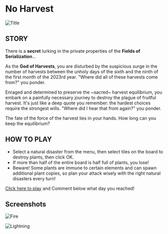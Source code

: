 # No Harvest
![Title](https://user-images.githubusercontent.com/81858354/211456802-1207da7b-c4bc-431d-b118-0b0c774029e2.gif)

## STORY
There is a **secret** lurking in the private properties of the **Fields of Serialization**...

As the **God of Harvests**, you are disturbed by the suspicious surge in the number of harvests between the unholy days of the sixth and the ninth of the first month of the 2023rd year. "Where did all of these harvests come from?" you ponder.

Enraged and determined to preserve the ~sacred~ harvest equilibrium, you embark on a painfully necessary journey to destroy the plague of fruitful harvest. It's just like a deep quote you remember: the hardest choices require the strongest wills. "Where did I hear that from again?" you ponder.

The fate of the force of the harvest lies in your hands. How long can you keep the equilibrium?

## HOW TO PLAY
- Select a natural disaster from the menu, then select tiles on the board to destroy plants, then click OK.
- If more than half of the entire board is half full of plants, you lose!
- Beware! Some plants are immune to certain elements and can spawn additional plant copies, so plan your attack wisely with the right natural disasters every turn!

[Click here to play](https://jackypark9852.itch.io/no-harvest) and Comment below what day you reached!

## Screenshots
![Fire](https://user-images.githubusercontent.com/81858354/211456822-4f737f75-3c00-4198-8cf1-6b5b444f3317.gif)

![Lightning](https://user-images.githubusercontent.com/81858354/211456830-0ad62f02-ef0d-4d23-b44b-e52bf7a4a191.gif)

